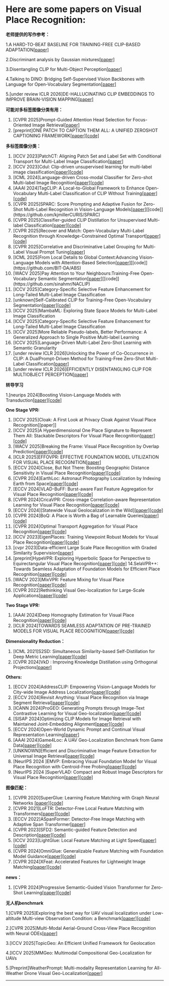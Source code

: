 # Here are some papers on  Visual Place Recognition:
**老师提供的写作参考：**

1.A HARD-TO-BEAT BASELINE FOR TRAINING-FREE CLIP-BASED ADAPTATION[[paper]](https://arxiv.org/pdf/2402.04087)

2.Discriminant analysis by Gaussian mixtures[[paper]](https://watermark02.silverchair.com/jrsssb_58_1_155.pdf?token=AQECAHi208BE49Ooan9kkhW_Ercy7Dm3ZL_9Cf3qfKAc485ysgAAA2kwggNlBgkqhkiG9w0BBwagggNWMIIDUgIBADCCA0sGCSqGSIb3DQEHATAeBglghkgBZQMEAS4wEQQMle_7yHlRxGc6ithuAgEQgIIDHP0ZFQa0u7DsAJSHHy3cnKtnTniuXae5NlIFUX7pxppfBhXVuXJHr-cqhtr8zizGlNGb5sZRpU5vZz5YDuxq5qmEWib2mZ33tl2Z3s_2FEtHsbRko0di7_XNSVJxr-WvflZm3TofmiUuBJKsWarcZAWuPf35eBAy0pbb2Cmu0pneeK5LSQHI2D6DXZdH-V2fQ0O5yjwJaRPlsNFLvRy7D_U0SoiAN7eyInB6HSkEawi22BrY_AQQmnJa_I_JH44M35GXR3z1pq9DQ2krKXU2XLcasFPGQePBoHHwhbU5rMBGkg2I1eYKEk6-YBjEqdyXVLmT_Y4L1us_FCw00lYS7ulIGYdM9BgJpd-31F4necLMvNCYa8H1L4xJvjMoF2ZkZO00gyoQbgWs-MuY0fh5WEBeTwANK4dLUfR3OPimlPQjcBcRQv6KqfD32io1LMkkUEt5FxHOoN7inBBQbBn04k7F41yqgcfzTrB6KFnQWq43Is6MeeyMoujbMVZ93KCuz5CWmDHUB3tDd5erBZHzD1vntoJO6rcK3JxAG028dNcSQl0chZQgDeCTAAEAX1wdjbhJXsZJWMjhjEzhud0h4f4Mf8_15B5Gql-RQhYNj8xLQebcsgBf2YNJI0gTrdiUpNOCe0xu52X4Z1A8vziIMup79b6iUAavWaBsRpPZD7p2njakmR3gfY4hbi6EhgU5AJACl8Tc46hQXYHH8gqglPYp4qkmZMN8QKoCnPxYA3edIOTPt6diKAkZawMLhRSe_KQQdt5_PaQejJ3rYctOhVD-bfXp1LZwlotPgpnIOV7XykXqPEbcHuFN2vLPy1DBFhquq_10gi5FlRwhusgnLip54rJs3i5KMxxRK9acau_9A-LXbZxC5jXYaDJpftwbXzlGU37ezv4pNpX38M5Rn1GWuaj6NZELynWt5R_gAG6x7PiaiV3Aevs3o_DF-9vZNntUAFIF84MiOysr6spbr4Tn5dQStzKRoWYHLZV1H90XY6LRO3wDr7DYWNsjXQmd8TE22QSr8NW3NqgxQixG7MPQI6V3TVMk9vm6MnM)

3.Disentangling CLIP for Multi-Object Perception[[paper]](https://arxiv.org/pdf/2502.02977v3)

4.Talking to DINO: Bridging Self-Supervised Vision Backbones with Language
for Open-Vocabulary Segmentation[[paper]](https://arxiv.org/pdf/2411.19331)

5.[under review ICLR 2026]DE-HALLUCINATING CLIP EMBEDDINGS TO IMPROVE
BRAIN-VISION MAPPING[[paper]](https://openreview.net/attachment?id=oKHPJ0GTLG&name=pdf)

**可能对多标签图像分类有用：**
1. [CVPR 2025]Prompt-Guided Attention Head Selection for Focus-Oriented Image Retrieval[[paper]](https://arxiv.org/pdf/2504.01348)
2. [preprint]ONE PATCH TO CAPTION THEM ALL: A UNIFIED ZEROSHOT CAPTIONING FRAMEWORK[[paper]](https://arxiv.org/pdf/2510.02898)[[code]](https://github.com/Ruggero1912/Patch-ioner)

**多标签图像分类：**
1. [ICCV 2023]PatchCT: Aligning Patch Set and Label Set with Conditional Transport
for Multi-Label Image Classification[[paper]](https://openaccess.thecvf.com/content/ICCV2023/papers/Li_PatchCT_Aligning_Patch_Set_and_Label_Set_with_Conditional_Transport_ICCV_2023_paper.pdf)
2. [ICCV 2023]Cdul: Clip-driven unsupervised learning for multi-label image classification[[paper]](https://arxiv.org/pdf/2307.16634)[[code]](https://github.com/cs-mshah/CDUL)
3. [ICML 2024]Language-driven Cross-modal Classifier for
Zero-shot Multi-label Image Recognition[[paper]](https://openreview.net/pdf?id=sHswzNWUW2)[[code]](https://github.com/yic20/CoMC)
4. [AAAI 2024]TagCLIP: A Local-to-Global Framework to Enhance Open-Vocabulary Multi-Label Classification of CLIP Without Training[[paper]](https://arxiv.org/pdf/2312.12828)[[code]](https://github.com/linyq2117/TagCLIP)
5. [CVPR 2025]SPARC: Score Prompting and Adaptive Fusion for Zero-Shot Multi-Label Recognition in Vision-Language Models[[paper]](https://arxiv.org/pdf/2502.16911?)[[code]](https://github.com/kjmillerCURIS/SPARC)
6. [CVPR 2025]Classifier-guided CLIP Distillation for Unsupervised Multi-label Classification[[paper]](https://arxiv.org/pdf/2503.16873)[[code]](https://github.com/k0u-id/CCD)
7. [CVPR 2025]Recover and Match: Open-Vocabulary Multi-Label Recognition through
Knowledge-Constrained Optimal Transport[[paper]](https://arxiv.org/pdf/2503.15337)[[code]](https://github.com/EricTan7/RAM)
8. [CVPR 2025]Correlative and Discriminative Label Grouping for Multi-Label
Visual Prompt Tuning[[paper]](https://arxiv.org/pdf/2504.09990)
9. [ICML 2025]From Local Details to Global Context:Advancing Vision-Language Models with Attention-Based Selection[[paper]](https://arxiv.org/pdf/2505.13233?)[[code]](https://github.com/BIT-DA/ABS)
10. [WACV 2025]Pay Attention to Your Neighbours:Training-Free Open-Vocabulary Semantic Segmentation[[paper]](https://arxiv.org/pdf/2404.08181?)[[code]](https://github.com/sinahmr/NACLIP)
11. [ICCV 2025]Category-Specific Selective Feature Enhancement for Long-Tailed Multi-Label Image Classification
12. [unknown]Self-Calibrated CLIP for Training-Free Open-Vocabulary Segmentation[[paper]](https://arxiv.org/pdf/2411.15869)[[code]](https://github.com/SuleBai/SC-CLIP)
13. [ICCV 2025]MambaML: Exploring State Space Models for Multi-Label Image Classification
14. [ICCV 2025]Category-Specific Selective Feature Enhancement for Long-Tailed Multi-Label Image Classification
15. [ICCV 2025]More Reliable Pseudo-labels, Better Performance: A Generalized Approach to Single Positive Multi-label Learning
16. [ICCV 2025]Language-Driven Multi-Label Zero-Shot Learning with Semantic Granularity
17. [under review ICLR 2026]Unlocking the Power of Co-Occurrence in CLIP: A DualPrompt-Driven Method for Training-Free Zero-Shot Multi-Label Classification[[paper]](https://openreview.net/forum?id=QGXVZ0OPLy)
18. [under review ICLR 2026]EFFICIENTLY DISENTANGLING CLIP FOR MULTIOBJECT PERCEPTION[[paper]](https://openreview.net/attachment?id=7BZuePfFci&name=pdf)

**转导学习**

1.[neurips 2024]Boosting Vision-Language Models with Transduction[[paper]](https://arxiv.org/pdf/2406.01837)[[code]](https://github.com/MaxZanella/transduction-for-vlms)


**One Stage VPR:**
1. [ICCV 2025]Cloak: A First Look at Privacy Cloak Against Visual Place Recognition[[paper]]
2. [ICCV 2025]A Hyperdimensional One Place Signature to Represent Them All: Stackable Descriptors For Visual Place Recognition[[paper]](https://arxiv.org/pdf/2412.06153)[[code]](https://github.com/CMalone-Jupiter/HOPS)
3. [WACV 2025]Breaking the Frame:
Visual Place Recognition by Overlap Prediction[[paper]](https://openaccess.thecvf.com/content/WACV2025/papers/Wei_Breaking_the_Frame_Visual_Place_Recognition_by_Overlap_Prediction_WACV_2025_paper.pdf)[[code]](https://github.com/weitong8591/vop)
4. [ICLR 2025]EFFOVPR: EFFECTIVE FOUNDATION MODEL UTILIZATION FOR VISUAL PLACE RECOGNITION[[paper]](https://openreview.net/forum?id=NSpe8QgsCB)
5. [ECCV 2024]Close, But Not There: Boosting Geographic Distance Sensitivity in Visual Place Recognition[[paper]](https://arxiv.org/pdf/2407.02422)[[code]](https://github.com/serizba/cliquemining)
6. [CVPR 2024]EarthLoc: Astronaut Photography Localization by Indexing Earth from Space[[paper]](https://arxiv.org/pdf/2403.06758)[[code]](https://github.com/gmberton/EarthLoc)
7. [ECCV 2024]VLAD-BuFF: Burst-aware Fast Feature Aggregation for Visual Place Recognition[[paper]](https://arxiv.org/pdf/2409.19293)[[code]](https://github.com/Ahmedest61/VLAD-BuFF/)
8. [CVPR 2024]CricaVPR: Cross-image Correlation-aware Representation Learning for Visual Place Recognition[[paper]](https://arxiv.org/pdf/2402.19231)[[code]](https://github.com/Lu-Feng/CricaVPR)
9. [ECCV 2024][Statewide Visual Geolocalization in the Wild][[paper]](https://arxiv.org/pdf/2409.16763)[[code]](https://github.com/fferflo/statewide-visual-geolocalization)
10. [CVPR 2024]BoQ: A Place is Worth a Bag of Learnable Queries[[paper]](https://arxiv.org/pdf/2405.07364)[[code]](https://github.com/amaralibey/Bag-of-Queries)
11. [CVPR 2024]Optimal Transport Aggregation for Visual Place Recognition[[paper]](https://arxiv.org/pdf/2311.15937)[[code]](https://github.com/serizba/salad)
12. [ICCV 2023]EigenPlaces: Training Viewpoint Robust Models for Visual Place Recognition[[paper]](https://arxiv.org/pdf/2308.10832)[[code]](https://github.com/gmberton/EigenPlaces)
13. [cvpr 2023]Data-efficient Large Scale Place Recognition with Graded Similarity Supervision[[paper]](https://arxiv.org/pdf/2303.11739)
14. [preprint]HypeVPR: Exploring Hyperbolic Space for Perspective to Equirectangular
Visual Place Recognition[[paper]](https://arxiv.org/pdf/2506.04764)[[code]](https://github.com/suhan-woo/HypeVPR)
14.SelaVPR++: Towards Seamless Adaptation of Foundation Models for Efficient Place Recognition[[paper]](https://arxiv.org/pdf/2502.16601)[[code]](https://github.com/Lu-Feng/SelaVPR)
15. [WACV 2023]MixVPR: Feature Mixing for Visual Place Recognition[[paper]](https://arxiv.org/pdf/2303.02190)[[code]](https://github.com/amaralibey/MixVPR)
16. [CVPR 2022]Rethinking Visual Geo-localization for Large-Scale Applications[[paper]](https://arxiv.org/pdf/2204.02287)[[code]](https://github.com/gmberton/CosPlace)

   
   
**Two Stage VPR:**
1. [AAAI 2024]Deep Homography Estimation for Visual Place Recognition[[paper]](https://arxiv.org/pdf/2402.16086)[[code]](https://github.com/Lu-Feng/DHE-VPR)
2. [ICLR 2024]TOWARDS SEAMLESS ADAPTATION OF PRE-TRAINED MODELS FOR VISUAL PLACE RECOGNITION[[paper]](https://arxiv.org/pdf/2402.14505)[[code]](https://github.com/Lu-Feng/SelaVPR)
   
**Dimensionality Reduction：**
1. [ICML 2021]S2SD: Simultaneous Similarity-based Self-Distillation for Deep Metric Learning[[paper]](https://arxiv.org/pdf/2009.08348)[[code]](https://github.com/MLforHealth/S2SD)
2. [CVPR 2024]VkD : Improving Knowledge Distillation using Orthogonal Projections[[paper]](https://openaccess.thecvf.com/content/CVPR2024/papers/Miles_VkD_Improving_Knowledge_Distillation_using_Orthogonal_Projections_CVPR_2024_paper.pdf)
   
**Others:**
1. [ECCV 2024]AddressCLIP: Empowering Vision-Language Models for City-wide Image Address Localization[[paper]](https://arxiv.org/pdf/2407.08156)[[code]](https://github.com/xsx1001/AddressCLIP)
2. [ECCV 2024]Revisit Anything: Visual Place Recognition via Image Segment Retrieval[[paper]](https://arxiv.org/pdf/2409.18049)[[code]](https://github.com/AnyLoc/Revisit-Anything)
3. [ICANN 2024]ProGEO: Generating Prompts through Image-Text Contrastive Learning for Visual Geo-localization[[paper]](https://arxiv.org/pdf/2406.01906)[[code]](https://github.com/Chain-Mao/ProGEO)
4. [SISAP 2024]Optimizing CLIP Models for Image Retrieval with Maintained Joint-Embedding Alignment[[paper]](https://arxiv.org/pdf/2409.01936)[[code]](https://github.com/Visual-Computing/MCIP)
5. [ECCV 2024]Open-World Dynamic Prompt and Continual Visual Representation Learning[[paper]](https://www.arxiv.org/pdf/2409.05312)
6. [AAAI 2024]Game4Loc: A UAV Geo-Localization Benchmark from Game Data[[paper]](https://arxiv.org/pdf/2409.16925)[[code]](https://yux1angji.github.io/game4loc)
7. [UNKNOWN]Efficient and Discriminative Image Feature Extraction for Universal Image Retrieval[[paper]](https://arxiv.org/pdf/2409.13513)[[code]](https://github.com/morrisfl/UniFEx)
8. [NeurIPS 2024 ]EMVP: Embracing Visual Foundation Model for Visual Place Recognition with Centroid-Free Probing[[paper]](https://openreview.net/pdf?id=V6w7keoTqn)[[code]](https://github.com/vincentqqb/EMVP)
9. [NeurIPS 2024 ]SuperVLAD: Compact and Robust Image Descriptors for Visual Place Recognition[[paper]](https://openreview.net/pdf?id=bZpZMdY1sj)[[code]](https://github.com/lu-feng/SuperVLAD)
   


**图像匹配：**
1. [CVPR 2020]SuperGlue: Learning Feature Matching with Graph Neural Networks
[[paper]](https://arxiv.org/pdf/1911.11763v2)[[code]](https://github.com/magicleap/SuperGluePretrainedNetwork)
2. [CVPR 2021]LoFTR: Detector-Free Local Feature Matching with Transformers[[paper]](https://arxiv.org/pdf/2104.00680)[[code]](https://zju3dv.github.io/loftr/)
3. [ECCV 2022]ASpanFormer: Detector-Free Image Matching with Adaptive Span Transformer[[paper]](https://arxiv.org/pdf/2208.14201)
4. [CVPR 2023]SFD2: Semantic-guided Feature Detection and Description[[paper]](https://arxiv.org/pdf/2304.14845)[[code]](https://github.com/feixue94/sfd2)
5. [ICCV 2023]LightGlue: Local Feature Matching at Light Speed[[paper]](https://arxiv.org/pdf/2405.12979)[[code]](https://github.com/cvg/LightGlue)
6. [CVPR 2024]OmniGlue: Generalizable Feature Matching with Foundation Model Guidance[[paper]](https://arxiv.org/pdf/2405.12979)[[code]](https://hwjiang1510.github.io/OmniGlue/)
7. [CVPR 2024]XFeat: Accelerated Features for Lightweight Image Matching[[paper]](https://arxiv.org/pdf/2404.19174)[[code]](https://www.verlab.dcc.ufmg.br/descriptors/xfeat_cvpr24/)

**news：**
1. [CVPR 2024]Progressive Semantic-Guided Vision Transformer for Zero-Shot Learning[[paper]](https://arxiv.org/pdf/2404.07713)[[code]](https://github.com/shiming-chen/ZSLViT)


**无人机benchmark**

1.[CVPR 2025]Exploring the best way for UAV visual localization under Low-altitude
Multi-view Observation Condition: a Benchmark[[paper]](https://arxiv.org/pdf/2503.10692)[[code]](https://github.com/UAV-AVL/Benchmark)

2.[CVPR 2025]Multi-Modal Aerial-Ground Cross-View Place Recognition with Neural ODEs[[paper]](https://openaccess.thecvf.com/content/CVPR2025/papers/Wang_Multi-Modal_Aerial-Ground_Cross-View_Place_Recognition_with_Neural_ODEs_CVPR_2025_paper.pdf)

3.[ICCV 2025]TopicGeo: An Efficient Unified Framework for Geolocation

4.[ICCV 2025]MMGeo: Multimodal Compositional Geo-Localization for UAVs

5.[Preprint]WeatherPrompt: Multi-modality Representation
Learning for All-Weather Drone Visual
Geo-Localization[[paper]](https://www.arxiv.org/pdf/2508.09560)

   

      

      

---

